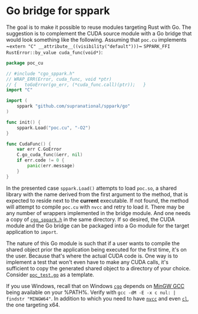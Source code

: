 # Go bridge for sppark

The goal is to make it possible to reuse modules targeting Rust with Go. The suggestion is to complement the CUDA source module with a Go bridge that would look something like the following. Assuming that `poc.cu` implements ~`extern "C" __attribute__((visibility("default")))`~ `SPPARK_FFI RustError::by_value cuda_func(void*)`:

```go
package poc_cu

// #include "cgo_sppark.h"
// WRAP_ERR(Error, cuda_func, void *ptr)
// {   toGoError(go_err, (*cuda_func.call)(ptr));   }
import "C"

import (
    sppark "github.com/supranational/sppark/go"
)

func init() {
    sppark.Load("poc.cu", "-O2")
}

func CudaFunc() {
    var err C.GoError
    C.go_cuda_func(&err, nil)
    if err.code != 0 {
        panic(err.message)
    }
}
```

In the presented case `sppark.Load()` attempts to load `poc.so`, a shared library with the name derived from the first argument to the method, that is expected to reside next to the **current** executable. If not found, the method will attempt to compile `poc.cu` with `nvcc` and retry to load it. There may be any number of wrappers implemented in the bridge module. And one needs a copy of [`cgo_sppark.h`](cgo_sppark.h) in the same directory. If so desired, the CUDA module and the Go bridge can be packaged into a Go module for the target application to `import`.

The nature of this Go module is such that if a user wants to compile the shared object prior the application being executed for the first time, it's on the user. Because that's where the actual CUDA code is. One way is to implement a test that won't even have to make any CUDA calls, it's sufficient to copy the generated shared object to a directory of your choice. Consider [`poc_test.go`](../poc/go/poc_test.go) as a template.

If you use Windows, recall that on Windows [`cgo`](https://pkg.go.dev/cmd/cgo) depends on [MinGW GCC](https://www.mingw-w64.org/) being available on your %PATH%. Verify with `gcc -dM -E -x c nul: | findstr "MINGW64"`. In addition to which you need to have [`nvcc`](https://developer.nvidia.com/cuda-downloads?target_os=Windows&target_arch=x86_64) and even [`cl`](https://learn.microsoft.com/en-us/visualstudio/ide/reference/command-prompt-powershell), the one targeting x64.
